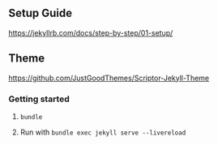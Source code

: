 ## Setup Guide

https://jekyllrb.com/docs/step-by-step/01-setup/

## Theme

https://github.com/JustGoodThemes/Scriptor-Jekyll-Theme

### Getting started

1. `bundle`

2. Run with  `bundle exec jekyll serve --livereload`


